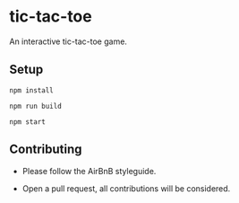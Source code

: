 

# tic-tac-toe

An interactive tic-tac-toe game.

## Setup

```
npm install
```
```
npm run build
```
```
npm start
```

## Contributing

* Please follow the AirBnB styleguide.

* Open a pull request, all contributions will be considered.

